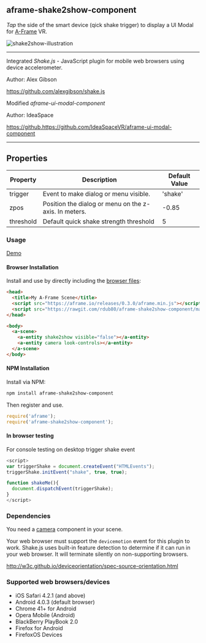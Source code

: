 ## aframe-shake2show-component

_Tap_ the side of the smart device (qick shake trigger) to display a UI Modal for [A-Frame](https://aframe.io) VR.

![shake2show-illustration](https://cloud.githubusercontent.com/assets/347570/21116597/319524b0-c084-11e6-8d09-6ad5db860ed5.gif)

--- 

Integrated _Shake.js_ - JavaScript plugin for mobile web browsers using device accelerometer.

Author: Alex Gibson

https://github.com/alexgibson/shake.js

Modified _aframe-ui-modal-component_

Author: IdeaSpace

https://github.https://github.com/IdeaSpaceVR/aframe-ui-modal-component

---

## Properties

| Property       | Description                                            | Default Value |
| --------       | ------------------------------------------------------ | ------------- |
| trigger        | Event to make dialog or menu visible.                  | 'shake'       |
| zpos           | Position the dialog or menu on the z-axis. In meters.  | -0.85         |
| threshold      | Default quick shake strength threshold                 | 5             |


### Usage

[Demo](http://rolanddubois.com/webvr/shake2show/)

#### Browser Installation

Install and use by directly including the [browser files](dist):

```html
<head>
  <title>My A-Frame Scene</title>
  <script src="https://aframe.io/releases/0.3.0/aframe.min.js"></script>
  <script src="https://rawgit.com/rdub80/aframe-shake2show-component/master/dist/aframe-shake2show-component.min.js"></script>
</head>

<body>
  <a-scene>
  	<a-entity shake2show visible="false"></a-entity>
  	<a-entity camera look-controls></a-entity>
  </a-scene>
</body>
```

#### NPM Installation

Install via NPM:

```bash
npm install aframe-shake2show-component
```

Then register and use.

```js
require('aframe');
require('aframe-shake2show-component');
```

#### In browser testing

For console testing on desktop trigger shake event

```js
<script>
var triggerShake = document.createEvent("HTMLEvents");
triggerShake.initEvent("shake", true, true);

function shakeMe(){
  document.dispatchEvent(triggerShake);
}
</script> 
```

### Dependencies

You need a [camera](https://aframe.io/docs/0.3.0/components/camera.html) component in your scene. 

Your web browser must support the `devicemotion` event for this plugin to work. Shake.js uses built-in feature detection to determine if it can run in your web browser. It will terminate silently on non-supporting browsers.

http://w3c.github.io/deviceorientation/spec-source-orientation.html


### Supported web browsers/devices

- iOS Safari 4.2.1 (and above)
- Android 4.0.3 (default browser)
- Chrome 41+ for Android
- Opera Mobile (Android)
- BlackBerry PlayBook 2.0
- Firefox for Android
- FirefoxOS Devices
